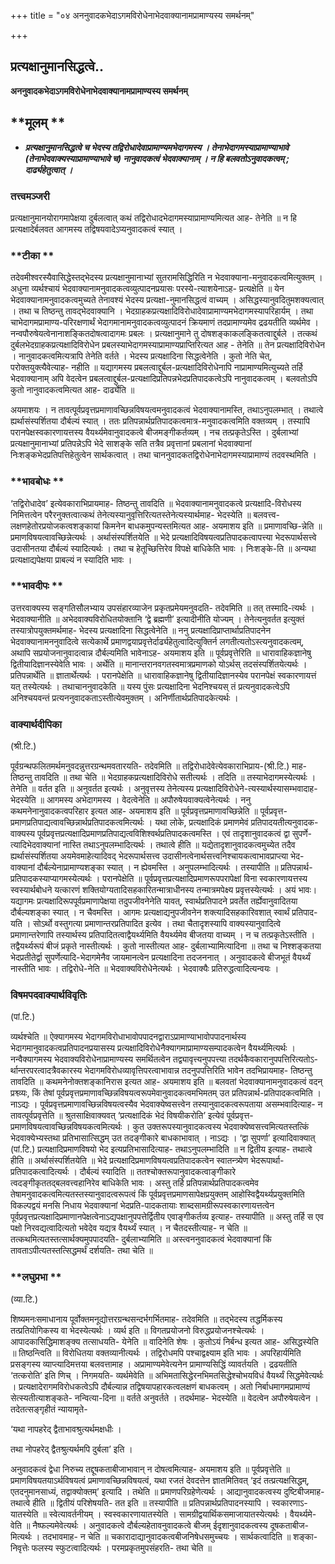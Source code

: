 +++
title = "०४ अननुवादकभेदाऽगमविरोधेनाभेदवाक्यानामप्रामाण्यस्य समर्थनम्"

+++


## प्रत्यक्षानुमानसिद्धत्वे..

**अननुवादकभेदाऽगमविरोधेनाभेदवाक्यानामप्रामाण्यस्य समर्थनम्**

## **मूलम् **

- ***प्रत्यक्षानुमानसिद्धत्वे च भेदस्य तद्विरोधादेवाप्रामाण्यमभेदागमस्य । तेनाभेदागमस्याप्रामाण्याभावे (तेनाभेदवाक्यस्याप्रामाण्याभावे च) नानुवादकत्वं भेदवाक्यानाम् । न हि बलवतोऽनुवादकत्वम् ; दार्ढ्यहेतुत्वात् ।***

### **तत्त्वमञ्जरी**

प्रत्यक्षानुमानयोरागमापेक्षया दुर्बलत्वात् कथं तद्विरोधादभेदागमस्याप्रामाण्यमित्यत आह- तेनेति ॥ न हि प्रत्यक्षादेर्बलवत आगमस्य तद्विषयवादेऽप्यनुवादकत्वं स्यात् ।

### **टीका **

तदेवमीश्वरस्यैवासिद्धेस्तद्भेदस्य प्रत्यक्षानुमानाभ्यां सुतरामसिद्धिरिति न भेदवाक्याना-मनुवादकत्वमित्युक्तम् । अधुना व्यर्थश्चायं भेदवाक्यानामनुवादकत्वव्युत्पादनप्रयासः परस्ये-त्याशयेनाऽह- प्रत्यक्षेति ॥ येन भेदवाक्यानामनुवादकत्वमुच्यते तेनावश्यं भेदस्य प्रत्यक्षा-नुमानसिद्धत्वं वाच्यम् । असिद्धस्यानुवदितुमशक्यत्वात् । तथा च तिष्ठन्तु तावद्भेदवाक्यानि । भेदग्राहकप्रत्यक्षादिविरोधादेवाप्रामाण्यमभेदागमस्यापरिहार्यम् । तथा चाभेदागमप्रामाण्य-परिरक्षणार्थं भेदागमानामनुवादकत्वव्युत्पादनं क्रियमाणं तदप्रामाण्यमेव द्रढयतीति व्यर्थमेव । नन्वपौरुषेयत्वेनानाशङ्कितदोषत्वादागमः प्रबलः । प्रत्यक्षानुमाने तु दोषशङ्काकलङ्कितत्वाद्दुर्बले । तत्कथं
दुर्बलभेदग्राहकप्रत्यक्षादिविरोधेन
प्रबलस्याभेदागमस्याप्रामाण्यप्राप्तिरित्यत आह - तेनेति ॥ तेन प्रत्यक्षादिविरोधेन । नानुवादकत्वमित्यत्रापि तेनेति वर्तते । भेदस्य प्रत्यक्षादिना सिद्धत्वेनेति । कुतो नेति चेत्, परोक्तयुक्त्यैवेत्याह- नहीति ॥ यद्यागमस्य प्रबलत्वाद्दुर्बल-प्रत्यक्षादिविरोधेनापि नाप्रामाण्यमित्युच्यते तर्हि भेदवाक्यानाम् अपि वेदत्वेन प्रबलत्वाद्दुर्बल-प्रत्यक्षादिप्रतिपन्नभेदप्रतिपादकत्वेऽपि नानुवादकत्वम् । बलवतोऽपि कुतो नानुवादकत्वमित्यत आह- दार्ढ्येति ॥

अयमाशयः । न तावत्पूर्वप्रवृत्तप्रमाणावच्छिन्नविषयत्वमनुवादकत्वं भेदवाक्यानामस्ति, तथाऽनुपलम्भात् । तथात्वे ह्यर्थासंस्पर्शितया दौर्बल्यं स्यात् । ततः प्रतिपन्नार्थप्रतिपादकत्वमात्र-मनुवादकत्वमिति वक्तव्यम् । तस्यापि परानपेक्षस्वकारणायत्तस्य वैयर्थ्यमेवानुवादकत्वे बीजमङ्गीकर्तव्यम् । नच तत्प्रकृतेऽस्ति । दुर्बलाभ्यां प्रत्यक्षानुमानाभ्यां प्रतिपन्नेऽपि भेदे साशङ्के सति तत्रैव प्रवृत्तानां प्रबलानां भेदवाक्यानां निःशङ्कभेदप्रतिपत्तिहेतुत्वेन सार्थकत्वात् । तथा चाननुवादकतद्विरोधेनाभेदागमस्याप्रामाण्यं तदवस्थमिति ।

### **भावबोधः **

‘तद्विरोधादेव’ इत्येवकाराभिप्रायमाह- तिष्ठन्तु तावदिति ॥ भेदवाक्यानामनुवादकत्वे प्रत्यक्षादि-विरोधस्य निमित्तत्वेन परैरनुक्तत्वात्कथं तेनेत्यस्यानुवृत्तिरित्यतस्तेनेत्यस्यार्थमाह- भेदस्येति ॥ बलवत्त्व-लक्षणहेतोरप्रयोजकत्वशङ्कायां किमनेन बाधकमुपन्यस्तमित्यत आह- अयमाशय इति ॥ प्रमाणावच्छि-न्नेति ॥ प्रमाणविषयत्वावच्छिन्नेत्यर्थः । अर्थासंस्पर्शितयेति ॥ भेदे प्रत्यक्षादिविषयत्वप्रतिपादकत्वापत्त्या भेदरूपार्थसत्त्वे उदासीनतया दौर्बल्यं स्यादित्यर्थः । तथा च हेतूच्छित्तिरेव विपक्षे बाधिकेति भावः । निःशङ्के-ति ॥ अन्यथा प्रत्यक्षाद्यपेक्षया प्राबल्यं न स्यादिति भावः ।

### **भावदीपः **

उत्तरवाक्यस्य सङ्गतिसौलभ्याय उपसंहारव्याजेन प्रकृतप्रमेयमनुवदति- तदेवमिति ॥ तत् तस्मादि-त्यर्थः । भेदवाक्यानीति ॥ अभेदवाक्यविरोधितयोक्तानि ‘द्वे ब्रह्मणी’ इत्यादीनीति योज्यम् । तेनेत्यनुवर्तत इत्युक्तं तस्यात्रोपयुक्तमर्थमाह- भेदस्य प्रत्यक्षादिना सिद्धत्वेनेति ॥ ननु प्रत्यक्षादिप्राप्तार्थाप्रतिपादनेन भेदवाक्यानामननुवादित्वे सत्येकार्थे प्रमाणद्वयाप्रवृत्तेर्दार्ढ्यहेतुत्वादित्युक्तिर्न लगतीत्यतोऽस्त्यनुवादकत्वम्, अथापि सप्रयोजनानुवादत्वान्न दौर्बल्यमिति भावेनाऽह- अयमाशय इति ॥ पूर्वप्रवृत्तेरिति ॥ धारावाहिकज्ञानेषु द्वितीयादिज्ञानस्येवेति भावः । अर्थेति ॥ मानान्तरानवगतस्वमात्रप्रमाणको योऽर्थस् तदसंस्पर्शितयेत्यर्थः । प्रतिपन्नार्थेति ॥ ज्ञातार्थेत्यर्थः । परानपेक्षेति ॥ धारावाहिकज्ञानेषु द्वितीयादिज्ञानस्येव परानपेक्षं स्वकारणायत्तं यत् तस्येत्यर्थः । तथाचाननुवादकेति ॥ यस्य पुंसः प्रत्यक्षादिना भेदनिश्चयस् तं प्रत्यनुवादकत्वेऽपि अनिश्चयवन्तं प्रत्यननुवादकताऽस्तीत्येवमुक्तम् । अनिर्णीतार्थप्रतिपादकेत्यर्थः ।

### **वाक्यार्थदीपिका**

(श्री.टि.)

पूर्वग्रन्थफलितमर्थमनुवदन्नुत्तरग्रन्थमवतारयति- तदेवमिति ॥ तद्विरोधादेवेत्येवकाराभिप्राय-(श्री.टि.) माह- तिष्ठन्तु तावदिति ॥ तथा चेति ॥ भेदग्राहकप्रत्यक्षादिविरोधे सतीत्यर्थः । तदिति ॥ तस्याभेदागमस्येत्यर्थः । तेनेति ॥ वर्तत इति ॥ अनुवर्तत इत्यर्थः । अनुवृत्तस्य तेनेत्यस्य प्रत्यक्षादिविरोधेने-त्यस्यार्थस्यासम्भवादाह- भेदस्येति ॥ आगमस्य अभेदागमस्य । वेदत्वेनेति ॥ अपौरुषेयवाक्यत्वेनेत्यर्थः । ननु कथमनेनानुवादकत्वपरिहार इत्यत आह- अयमाशय इति ॥ पूर्वप्रवृत्तप्रमाणावच्छिन्नेति ॥ पूर्वप्रवृत्त-प्रमाणप्रतिपाद्यत्वावच्छिन्नार्थप्रतिपादकत्वमित्यर्थः । यथा लोके, प्रत्यक्षादिकं प्रमाणमेवं प्रतिपादयतीत्यनुवादक-वाक्यस्य पूर्वप्रवृत्तप्रत्यक्षादिप्रमाणप्रतिपाद्यत्वविशिश्वर्थप्रतिपादकत्वमस्ति । एवं तादृशानुवादकत्वं द्वा सुपर्णे-त्यादिभेदवाक्यानां नास्ति तथाऽनुपलम्भादित्यर्थः । तथात्वे हीति ॥ यद्येतादृशानुवादकत्वमुच्येत तदैव ह्यर्थासंस्पर्शितया अयमेवमाहेत्यादिवद् भेदरूपार्थसत्त्व
उदासीनत्वेनार्थसत्त्वनिश्चायकत्वाभावप्राप्त्या भेद-वाक्यानां दौर्बल्येनाप्रामाण्यशङ्का स्यात् । न ह्येवमस्ति । अनुपलम्भादित्यर्थः । तस्यापीति ॥ प्रतिपन्नार्थ-प्रतिपादकस्याप्यागमस्येत्यर्थः । परानपेक्षेति ॥ पूर्वप्रवृत्तप्रत्यक्षादिप्रमाणरूपपरापेक्षां विना स्वकारणायत्तस्य स्वस्यार्थबोधने यत्कारणं शक्तियोग्यतादिसहकारितन्मात्राधीनस्य तन्मात्रमपेक्ष्य प्रवृत्तस्येत्यर्थः । अयं भावः। यद्यागमः प्रत्यक्षादिरूपपूर्वप्रमाणापेक्षया तदुपजीवनेनेति यावत्, स्वार्थप्रतिपादने प्रवर्तेत तर्ह्येवानुवादितया दौर्बल्यशङ्का स्यात् । न चैवमस्ति । आगमः प्रत्यक्षाद्यनुपजीवनेन शक्त्यादिसहकारिवशात् स्वार्थं प्रतिपाद-यति । सोऽर्थो वस्तुगत्या प्रमाणान्तरप्रतिपादित इत्येव । तथा चैतादृशस्यापि वाक्यस्यानुवादित्वे प्रमाणान्तरेणापि तस्यार्थस्य प्रतिपादितत्वाद्वैयर्थ्यमिति वैयर्थ्यमेव बीजतया वाच्यम् । न च तत्प्रकृतेऽस्तीति । तद्वैयर्थ्यरूपं बीजं प्रकृते नास्तीत्यर्थः । कुतो नास्तीत्यत आह- दुर्बलाभ्यामित्यादिना ॥ तथा च निश्शङ्कतया भेदप्रतीतेर्द्वा सुपर्णेत्यादि-भेदागमेनैव जायमानत्वेन प्रत्यक्षादिना तदजननात् । अनुवादकत्वे बीजभूतं वैयर्थ्यं नास्तीति भावः । तद्विरोधे-नेति ॥ भेदवाक्यविरोधेनेत्यर्थः । भेदवाक्यैः प्रतिरुद्धत्वादित्यन्वयः ।

### **विषमपदवाक्यार्थविवृतिः**

(पां.टि.)

व्यर्थश्चेति ॥ ऐक्यागमस्य भेदागमविरोधाभावोपपादनद्वाराऽप्रामाण्याभावोपपादनार्थस्य भेदागमानुवादकत्वप्रतिपादनप्रयासस्य प्रत्यक्षादिविरोधेनैक्यागमाप्रामाण्यसम्पादकत्वेन वैयर्थ्यमित्यर्थः । नन्वैक्यागमस्य भेदवाक्यविरोधेनाप्रामाण्यस्य समर्थितत्वेन तद्व्यावृत्त्यनुपपत्त्या तदर्थकैवकारानुपपत्तिरित्यतोऽ-र्थान्तरपरत्वादत्रैवकारस्य भेदागमविरोधव्यावृत्तिपरत्वाभावान्न तदनुपपत्तिरिति भावेन तदभिप्रायमाह- तिष्ठन्तु तावदिति ॥ कथमनेनोक्तशङ्कानिरास इत्यत आह- अयमाशय इति ॥ बलवतां भेदवाक्यानामनुवादकत्वं वदन् प्रश्व्व्यः, किं तेषां पूर्वप्रवृत्तप्रमाणावच्छिन्नविषयत्वरूपमेवानुवादकत्वमभिमतम् उत प्रतिपन्नार्थ-प्रतिपादकत्वमिति । नाऽद्यः । पूर्वप्रवृत्तप्रमाणावच्छिन्नविषयत्वस्यैव भेदवाक्येष्वसत्त्वेन तस्यानुवादकत्वरूपताया असम्भवादित्याह- न तावत्पूर्वप्रवृत्तेति ॥ श्रुतसाक्षिवाक्यवत् ‘प्रत्यक्षादिकं भेदं विषयीकरोति’ इत्येवं पूर्वप्रवृत्त-प्रमाणविषयत्वावच्छिन्नविषयकत्वमित्यर्थः । कुत उक्तरूपस्यानुवादकत्वस्य भेदवाक्येष्वसत्त्वमित्यतस्तत्किं भेदवाक्येभ्यस्तथा प्रतिभासात्सिद्धम् उत तदङ्गीकारे बाधकाभावात् । नाऽद्यः । ‘द्वा सुपर्णा’ इत्यादिवाक्यात् (पां.टि.) प्रत्यक्षादिप्रमाणविषयो भेद इत्यप्रतिभासादित्याह- तथाऽनुपलम्भादिति ॥ न द्वितीय इत्याह- तथात्वे हीति ॥ अर्थासंस्पर्शितयेति ॥ भेदे प्रत्यक्षादिप्रमाणविषयत्वप्रतिपादकत्वेन स्वातन्त्र्येण भेदरूपार्था-प्रतिपादकत्वादित्यर्थः । दौर्बल्यं स्यादिति ॥ ततश्चोक्तरूपानुवादकत्वाङ्गीकारे त्वदङ्गीकृततद्बलवत्त्वहानिरेव बाधिकेति भावः । अस्तु तर्हि प्रतिपन्नार्थप्रतिपादकत्वमेव तेषामनुवादकत्वमित्यतस्तस्यानुवादत्वरूपत्वं किं पूर्वप्रवृत्तप्रमाणसापेक्षप्रयुक्तम् आहोस्विद्वैयर्थ्यप्रयुक्तमिति विकल्पद्वयं मनसि निधाय भेदवाक्यानां भेदप्रति-पादकतायाः शाब्दसामग्रीरूपस्वकारणायत्तत्वेन पूर्वप्रवृत्तप्रत्यक्षादिप्रमाणानपेक्षत्वेनाऽद्यपक्षानुपपत्तेर्द्वितीय एवाङ्गीकर्तव्य इत्याह- तस्यापीति ॥ अस्तु तर्हि स एव पक्षो निरवद्यत्वादित्यतो भवेदेव यद्यत्र वैयर्थ्यं स्यात् । न चैतदस्तीत्याह- न चेति ॥ तत्कथमित्यतस्तत्सार्थक्यमुपपादयति- दुर्बलाभ्यामिति ॥ अस्त्वननुवादकत्वं भेदवाक्यानां किं तावताऽपीत्यतस्तत्सिद्धमर्थं दर्शयति- तथा चेति ॥

### **लघुप्रभा **

(व्या.टि.)

शिष्यमनःसमाधानाय पूर्वोक्तमनूद्योत्तरग्रन्थसन्दर्भगर्भितमाह- तदेवमिति ॥ तद्भेदस्य तद्धर्मिकस्य तत्प्रतियोगिकस्य वा भेदस्येत्यर्थः । व्यर्थ इति ॥ विगतप्रयोजनो विरुद्धप्रयोजनश्चेत्यर्थः । आपादकासिद्धिमाशङ्क्य तत्साधयति- येनेति ॥ वादिनेति शेषः । कुतोऽयं निर्बन्ध इत्यत आह- असिद्धस्येति ॥ तिष्ठन्त्विति ॥ विरोधितया वक्तव्यानीत्यर्थः । तद्विरोधमपि पश्चाद्वक्ष्याम इति भावः । अपरिहार्यमिति प्रसङ्गस्य व्याप्त्यादिमत्तया बलवत्तामाह । अप्रामाण्यमेवेत्यनेन प्रामाण्यसिद्धिं व्यावर्तयति । द्रढयतीति ‘तत्करोति’ इति णिच् । निगमयति- व्यर्थमेवेति ॥ अभिमतासिद्धेरनभिमतसिद्धेश्चोभयविधं वैयर्थ्यं सिद्धमेवेत्यर्थः । प्रत्यक्षादेरागमविरोधकत्वेऽपि दौर्बल्यान्न तद्विषयापहारकत्वलक्षणं बाधकत्वम् । अतो निर्बाधमागमप्रामाण्यं सेत्स्यतीत्याशङ्कते- नन्वित्या-दिना ॥ वर्तते अनुवर्तते । तदर्थमाह- भेदस्येति ॥ वेदत्वेन अपौरुषेयत्वेन । तदेतत्सङ्गृहीतं न्यायामृते-

‘यथा नापहरेद् द्वैताभावश्रुत्यर्थमक्षधीः ।

तथा नोपहरेद् द्वैतश्रुत्यर्थमपि दुर्बला’ इति ।

अनुवादकत्वं द्वेधा निरुच्य तद्दूषकताबीजाभावान् न दोषत्वमित्याह- अयमाशय इति ॥ पूर्वप्रवृत्तेति ॥ प्रमाणविषयतयाऽर्थविषयत्वं प्रमाणावच्छिन्नविषयत्वं, यथा रजतं देवदत्तेन ज्ञातमितिवत् ‘इदं तत्प्रत्यक्षसिद्धम्, एतदनुमानसाध्यं, तद्वाक्योक्तम्’ इत्यादि । तथेति ॥ प्रमाणपरिग्रहेणेत्यर्थः । आद्यानुवादकत्वस्य दुष्टिबीजमाह- तथात्वे हीति ॥ द्वितीयं परिशेषयति- तत इति ॥ तस्यापीति ॥ प्रतिपन्नार्थप्रतिपादनस्यापि । स्वकारणाऽ-यातस्येति ॥ स्वेत्यावर्तनीयम् । स्वस्वकारणायातस्येति । सामग्रीद्वयार्थिकसमाजायातस्येत्यर्थः । वैयर्थ्यमे-वेति ॥ नैष्फल्यमेवेत्यर्थः । अनुवादकत्वे दौर्बल्यहेतावनुवादकत्वे बीजम् ईदृशानुवादकत्वस्य दूषकताबीज-मित्यर्थः । तदभावमाह- न चेति ॥ चकारादाद्यानुवादकत्वबीजनिषेधसमुच्चयः । सार्थकत्वादिति ॥ शङ्का-निवृत्तेः फलस्य स्फुटत्वादित्यर्थः । परमप्रकृतमुपसंहरति- तथा चेति ॥

